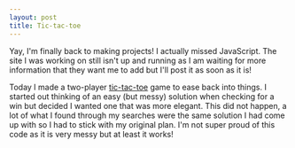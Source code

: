 ```yaml
---
layout: post
title: Tic-tac-toe
---
```

Yay, I'm finally back to making projects! I actually missed JavaScript. The site I was working on still isn't up and running as I am waiting for more information that they want me to add but I'll post it as soon as it is!

Today I made a two-player <a href='http://rachelmcquirk.com/projects/tictactoe' target='_blank'>tic-tac-toe</a> game to ease back into things. I started out thinking of an easy (but messy) solution when checking for a win but decided I wanted one that was more elegant. This did not happen, a lot of what I found through my searches were the same solution I had come up with so I had to stick with my original plan. I'm not super proud of this code as it is very messy but at least it works!
